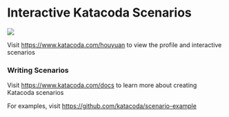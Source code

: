 # Interactive Katacoda Scenarios

[![](http://shields.katacoda.com/katacoda/houyuan/count.svg)](https://www.katacoda.com/houyuan "Get your profile on Katacoda.com")

Visit https://www.katacoda.com/houyuan to view the profile and interactive scenarios

### Writing Scenarios
Visit https://www.katacoda.com/docs to learn more about creating Katacoda scenarios

For examples, visit https://github.com/katacoda/scenario-example
